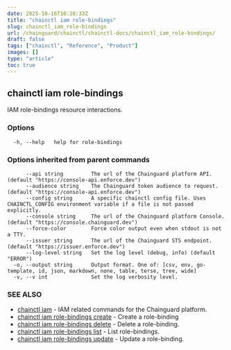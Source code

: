 ```yaml
---
date: 2025-10-16T10:28:33Z
title: "chainctl iam role-bindings"
slug: chainctl_iam_role-bindings
url: /chainguard/chainctl/chainctl-docs/chainctl_iam_role-bindings/
draft: false
tags: ["chainctl", "Reference", "Product"]
images: []
type: "article"
toc: true
---
```

## chainctl iam role-bindings

IAM role-bindings resource interactions.

### Options

```
  -h, --help   help for role-bindings
```

### Options inherited from parent commands

```
      --api string         The url of the Chainguard platform API. (default "https://console-api.enforce.dev")
      --audience string    The Chainguard token audience to request. (default "https://console-api.enforce.dev")
      --config string      A specific chainctl config file. Uses CHAINCTL_CONFIG environment variable if a file is not passed explicitly.
      --console string     The url of the Chainguard platform Console. (default "https://console.chainguard.dev")
      --force-color        Force color output even when stdout is not a TTY.
      --issuer string      The url of the Chainguard STS endpoint. (default "https://issuer.enforce.dev")
      --log-level string   Set the log level (debug, info) (default "ERROR")
  -o, --output string      Output format. One of: [csv, env, go-template, id, json, markdown, none, table, terse, tree, wide]
  -v, --v int              Set the log verbosity level.
```

### SEE ALSO

* [chainctl iam](/chainguard/chainctl/chainctl-docs/chainctl_iam/)	 - IAM related commands for the Chainguard platform.
* [chainctl iam role-bindings create](/chainguard/chainctl/chainctl-docs/chainctl_iam_role-bindings_create/)	 - Create a role-binding
* [chainctl iam role-bindings delete](/chainguard/chainctl/chainctl-docs/chainctl_iam_role-bindings_delete/)	 - Delete a role-binding.
* [chainctl iam role-bindings list](/chainguard/chainctl/chainctl-docs/chainctl_iam_role-bindings_list/)	 - List role-bindings.
* [chainctl iam role-bindings update](/chainguard/chainctl/chainctl-docs/chainctl_iam_role-bindings_update/)	 - Update a role-binding.

